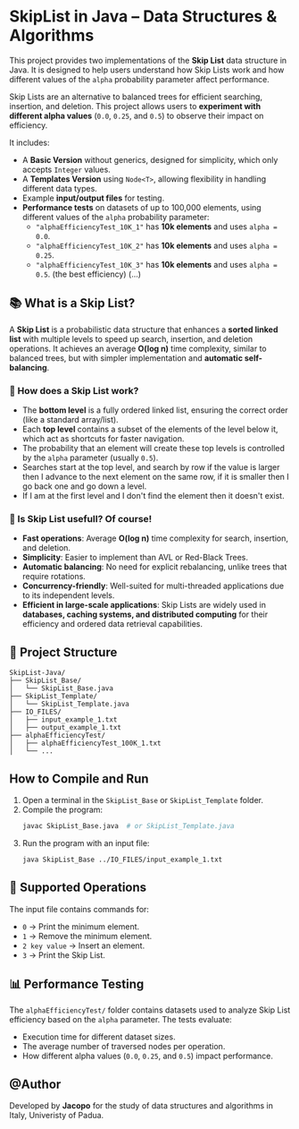 # SkipList in Java – Data Structures & Algorithms

This project provides two implementations of the **Skip List** data structure in Java. It is designed to help users understand how Skip Lists work and how different values of the `alpha` probability parameter affect performance.

Skip Lists are an alternative to balanced trees for efficient searching, insertion, and deletion. This project allows users to **experiment with different alpha values** (`0.0`, `0.25`, and `0.5`) to observe their impact on efficiency.

It includes:
- A **Basic Version** without generics, designed for simplicity, which only accepts `Integer` values.
- A **Templates Version** using `Node<T>`, allowing flexibility in handling different data types.
- Example **input/output files** for testing.
- **Performance tests** on datasets of up to 100,000 elements, using different values of the `alpha` probability parameter:
  - `"alphaEfficiencyTest_10K_1"` has **10k elements** and uses `alpha = 0.0`.
  - `"alphaEfficiencyTest_10K_2"` has **10k elements** and uses `alpha = 0.25`.
  - `"alphaEfficiencyTest_10K_3"` has **10k elements** and uses `alpha = 0.5`. (the best efficiency)
  (...)

## 📚 What is a Skip List?

A **Skip List** is a probabilistic data structure that enhances a **sorted linked list** with multiple levels to speed up search, insertion, and deletion operations. It achieves an average **O(log n)** time complexity, similar to balanced trees, but with simpler implementation and **automatic self-balancing**.

### 🔹 How does a Skip List work?
- The **bottom level** is a fully ordered linked list, ensuring the correct order (like a standard array/list).
- Each **top level** contains a subset of the elements of the level below it, which act as shortcuts for faster navigation.
- The probability that an element will create these top levels is controlled by the `alpha` parameter (usually `0.5`).
- Searches start at the top level, and search by row if the value is larger then I advance to the next element on the same row, if it is smaller then I go back one and go down a level.
- If I am at the first level and I don't find the element then it doesn't exist.

### 🔹 Is Skip List usefull? Of course!
- **Fast operations**: Average **O(log n)** time complexity for search, insertion, and deletion.
- **Simplicity**: Easier to implement than AVL or Red-Black Trees.
- **Automatic balancing**: No need for explicit rebalancing, unlike trees that require rotations.
- **Concurrency-friendly**: Well-suited for multi-threaded applications due to its independent levels.
- **Efficient in large-scale applications**: Skip Lists are widely used in **databases, caching systems, and distributed computing** for their efficiency and ordered data retrieval capabilities.

## 📂 Project Structure

```
SkipList-Java/
├── SkipList_Base/
│   └── SkipList_Base.java
├── SkipList_Template/
│   └── SkipList_Template.java
├── IO_FILES/
│   ├── input_example_1.txt
│   ├── output_example_1.txt
├── alphaEfficiencyTest/
│   ├── alphaEfficiencyTest_100K_1.txt
│   └── ...
```

## How to Compile and Run

1. Open a terminal in the `SkipList_Base` or `SkipList_Template` folder.
2. Compile the program:
   ```bash
   javac SkipList_Base.java  # or SkipList_Template.java
   ```
3. Run the program with an input file:
   ```bash
   java SkipList_Base ../IO_FILES/input_example_1.txt
   ```

## 🧩 Supported Operations

The input file contains commands for:
- `0` → Print the minimum element.
- `1` → Remove the minimum element.
- `2 key value` → Insert an element.
- `3` → Print the Skip List.

## 📊 Performance Testing

The `alphaEfficiencyTest/` folder contains datasets used to analyze Skip List efficiency based on the `alpha` parameter. The tests evaluate:
- Execution time for different dataset sizes.
- The average number of traversed nodes per operation.
- How different alpha values (`0.0`, `0.25`, and `0.5`) impact performance.


## @Author

Developed by **Jacopo** for the study of data structures and algorithms in Italy, Univeristy of Padua.
